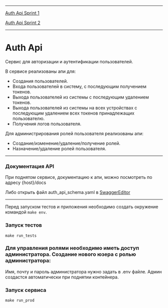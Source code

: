 ___
[Auth Api Sprint 1](https://github.com/UtkinVadim/Auth_sprint_1)

[Auth Api Sprint 2](https://github.com/UtkinVadim/Auth_sprint_2)
___

# Auth Api

Сервис для авторизации и аутентификации пользователей.

В сервисе реализованы апи для:
- Создания пользователей.
- Входа пользователей в систему, с последующим получением токенов.
- Выхода пользователей из системы с последующим удалением токенов.
- Выхода пользователей из системы на всех устройствах с последующим удалением всех токенов принадлежащих пользователю.
- Получения логов пользователя.

Для администрирования ролей пользователя реализованы апи:
- Создание/изменение/удаление/получение ролей.
- Назначение/удаление ролей пользователя.

___
### Документация API
При поднятом сервисе, документацию к апи, можно посмотреть по адресу {host}/docs

Либо открыть файл auth_api_schema.yaml в [SwaggerEditor](https://editor.swagger.io/)
___

Перед запуском тестов и приложения необходимо создать окружение командой `make env`.
### Запуск тестов
`make run_tests`

### Для управления ролями необходимо иметь доступ администратора. Создание нового юзера с ролью администратора:
Имя, почту и пароль администратора нужно задать в .env файле. Админ создастся автоматически при поднятии контейнера.

### Запуск сервиса
`make run_prod`
